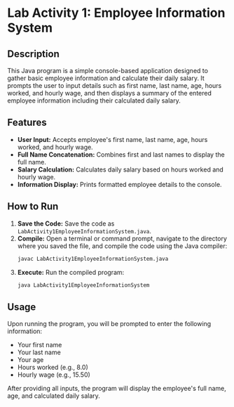# Lab Activity 1: Employee Information System

## Description
This Java program is a simple console-based application designed to gather basic employee information and calculate their daily salary. It prompts the user to input details such as first name, last name, age, hours worked, and hourly wage, and then displays a summary of the entered employee information including their calculated daily salary.

## Features
* **User Input:** Accepts employee's first name, last name, age, hours worked, and hourly wage.
* **Full Name Concatenation:** Combines first and last names to display the full name.
* **Salary Calculation:** Calculates daily salary based on hours worked and hourly wage.
* **Information Display:** Prints formatted employee details to the console.

## How to Run

1.  **Save the Code:** Save the code as `LabActivity1EmployeeInformationSystem.java`.
2.  **Compile:** Open a terminal or command prompt, navigate to the directory where you saved the file, and compile the code using the Java compiler:
    ```bash
    javac LabActivity1EmployeeInformationSystem.java
    ```
3.  **Execute:** Run the compiled program:
    ```bash
    java LabActivity1EmployeeInformationSystem
    ```

## Usage
Upon running the program, you will be prompted to enter the following information:
* Your first name
* Your last name
* Your age
* Hours worked (e.g., 8.0)
* Hourly wage (e.g., 15.50)

After providing all inputs, the program will display the employee's full name, age, and calculated daily salary.
